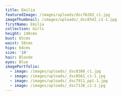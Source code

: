 ```yaml
---
title: Emilia
featuredImage: /images/uploads/dscf6283_c1.jpg
imageThumbnail: /images/uploads/_dsc8542_c1-1.jpg
firstName: Emilia
collection: Girls
height: 140cms
bust: 65cms
waist: 58cms
hips: 64cms
size: '10'
hair: Blonde
eyes: Blue
imagePortfolio:
  - image: /images/uploads/_dsc8388_c1.jpg
  - image: /images/uploads/_dsc8561_c1-1.jpg
  - image: /images/uploads/_dsc7911_pp1-1.jpg
  - image: /images/uploads/_dsc7138_c1-2.jpg
---
```



